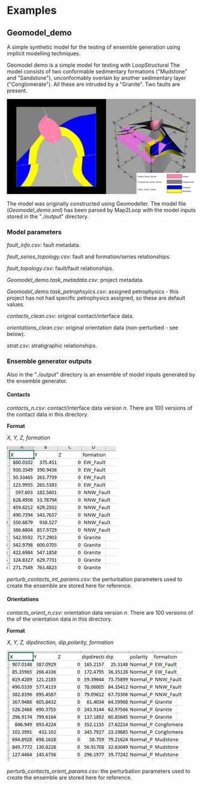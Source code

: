 # Examples

## Geomodel_demo

A simple synthetic model for the testing of ensemble generation using implicit modelling techniques.

Geomodel demo is a simple model for testing with LoopStructural
The model consists of two conformable sedimentary formations ("Mudstone" and "Sandstone"), unconformably overlain by another sedimentary layer ("Conglomerate"). All these are intruded by a "Granite". Two faults are present.

![Geomodel_demo](./Images/Geomodel_demo.png)

The model was originally constructed using Geomodeller. The model file (*Geomodel_demo.xml*) has been parsed by Map2Loop with the model inputs stored in the "*./output*" directory.

### Model parameters

*fault_info.csv*: fault metadata.

*fault_series_topology.csv*: fault and formation/series relationships.

*fault_topology.csv*: fault/fault relationships.

*Geomodel_demo.task_metadata.csv*: project metadata.

*Geomodel_demo.task_petrophsyics.csv*: assigned petrophysics - this project has not had specific petrophysics assigned, so these are default values.

*contacts_clean.csv*: original contact/interface data.

*orientations_clean.csv*: original orientation data (non-perturbed - see below).

*strat.csv*: stratigraphic relationships.

### Ensemble generator outputs
Also in the "*./output*" directory is an ensemble of model inputs generated by the ensemble generator.

#### Contacts
*contacts_n.csv*: contact/interface data version *n*. There are 100 versions of the contact data in this directory.

**Format**

*X, Y, Z, formation*

![Contact example](./Images/contact_example.png)

*perturb_contacts_int_params.csv*: the perturbation parameters used to create the ensemble are stored here for reference.

#### Orientations

*contacts_orient_n.csv*: orientation data version *n*. There are 100 versions of the of the orientation data in this directory.

**Format**

*X, Y, Z, dipdirection, dip,polarity, formation*

![Orientation example](./Images/orientation_example.png)

*perturb_contacts_orient_params.csv*: the perturbation parameters used to create the ensemble are stored here for reference.
